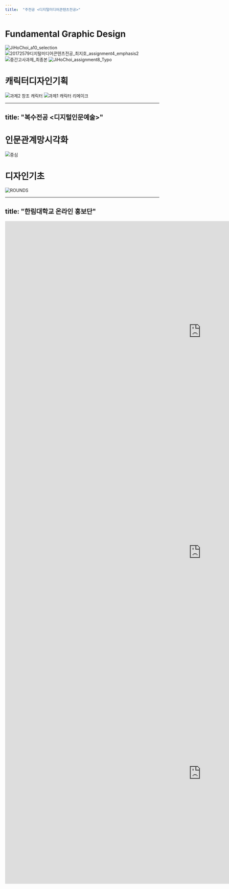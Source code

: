 ```yaml
---
title:  "주전공 <디지털미디어콘텐츠전공>"
---
```


# Fundamental Graphic Design


![JiHoChoi_a10_selection](https://user-images.githubusercontent.com/102888486/161410303-6cd69659-1b92-4127-b416-3774223a7177.png)
![20172579디지털미디어콘텐츠전공_최지호_assignment4_emphasis2](https://user-images.githubusercontent.com/102888486/161410470-bc673c30-3417-4833-a02a-25949e86bc32.png)
![중간고사과제_최종본](https://user-images.githubusercontent.com/102888486/161410492-3e448ac6-c0d1-42d0-86ca-38f5e9e1aab5.png)
![JiHoChoi_assignment8_Typo](https://user-images.githubusercontent.com/102888486/161410506-125a83b3-aa41-4bfb-9294-f3697332862e.png)



# 캐릭터디자인기획

![과제2 창조 캐릭터](https://user-images.githubusercontent.com/102888486/161411076-1670e4a5-4955-4fac-a40a-1c77c365125f.png)
![과제1 캐릭터 리메이크](https://user-images.githubusercontent.com/102888486/161411095-12b61361-6621-4026-be06-80ae917b3cb7.png)


---
title:  "복수전공 <디지털인문예술>"
---

# 인문관계망시각화

![중심](https://user-images.githubusercontent.com/102888486/161411024-1ece32c9-b0da-4cc1-a024-7ee2c363614c.png)


# 디자인기초

![ROUNDS](https://user-images.githubusercontent.com/102888486/161411164-0fbe18e8-df1a-451f-a249-9fb93d45ea8d.jpg)


---
title:  "한림대학교 온라인 홍보단"
---


<iframe width="1280" height="720" src="https://www.youtube.com/embed/D73Wq6HoQco" title="YouTube video player" frameborder="0" allow="accelerometer; autoplay; clipboard-write; encrypted-media; gyroscope; picture-in-picture" allowfullscreen></iframe>

<iframe width="1280" height="720" src="https://www.youtube.com/embed/m-fz9Tx0kU8" title="YouTube video player" frameborder="0" allow="accelerometer; autoplay; clipboard-write; encrypted-media; gyroscope; picture-in-picture" allowfullscreen></iframe>

<iframe width="1280" height="720" src="https://www.youtube.com/embed/4ackmJizhOs" title="YouTube video player" frameborder="0" allow="accelerometer; autoplay; clipboard-write; encrypted-media; gyroscope; picture-in-picture" allowfullscreen></iframe>

